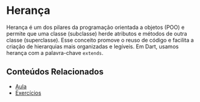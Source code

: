 


# Herança

Herança é um dos pilares da programação orientada a objetos (POO) e permite que uma classe (subclasse) herde atributos e métodos de outra classe (superclasse). Esse conceito promove o reuso de código e facilita a criação de hierarquias mais organizadas e legíveis. Em Dart, usamos herança com a palavra-chave `extends`.

## Conteúdos Relacionados
- [Aula](aula/ROTEIRO.md)
- [Exercícios](aula/EXERCICIOS.md)